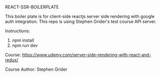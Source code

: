REACT-SSR-BOILERPLATE

This boiler plate is for client-side reactjs server side rendering with google auth integration. This repo is using Stephen Grider's test course API server.


Instructions:

1. npm install
2. npm run dev


Course: https://www.udemy.com/server-side-rendering-with-react-and-redux/

Course Author: Stephen Grider